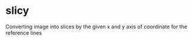 # slicy
Converting image into slices by the given x and y axis of coordinate for the reference lines
